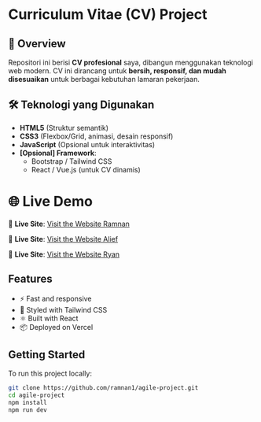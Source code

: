 # Curriculum Vitae (CV) Project

## 📌 Overview

Repositori ini berisi **CV profesional** saya, dibangun menggunakan teknologi web modern. CV ini dirancang untuk **bersih, responsif, dan mudah disesuaikan** untuk berbagai kebutuhan lamaran pekerjaan.

## 🛠️ Teknologi yang Digunakan

- **HTML5** (Struktur semantik)
- **CSS3** (Flexbox/Grid, animasi, desain responsif)
- **JavaScript** (Opsional untuk interaktivitas)
- **[Opsional] Framework**:
  - Bootstrap / Tailwind CSS
  - React / Vue.js (untuk CV dinamis)

# 🌐 Live Demo

🔗 **Live Site**: [Visit the Website Ramnan](https://ramnan1.github.io/agile-project/ramnan)

🔗 **Live Site**: [Visit the Website Alief](https://ramnan1.github.io/agile-project/alief)

🔗 **Live Site**: [Visit the Website Ryan](https://ramnan1.github.io/agile-project/ryan)

## Features

- ⚡ Fast and responsive
- 🎨 Styled with Tailwind CSS
- ⚛️ Built with React
- 📦 Deployed on Vercel

## Getting Started

To run this project locally:

```bash
git clone https://github.com/ramnan1/agile-project.git
cd agile-project
npm install
npm run dev

```
